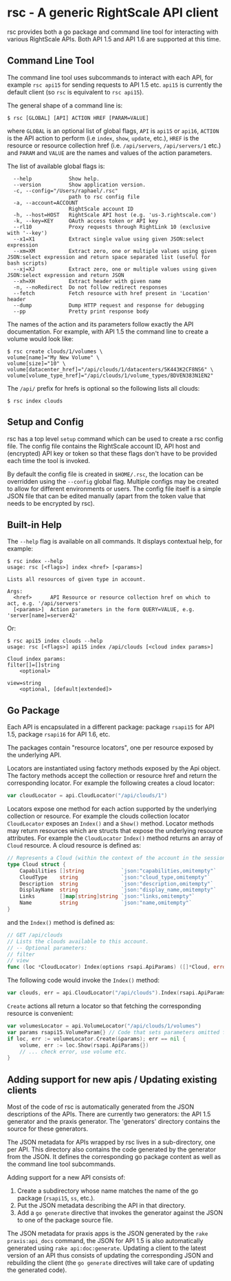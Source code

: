 rsc - A generic RightScale API client
==========================================
rsc provides both a go package and command line tool for interacting with various RightScale APIs. 
Both API 1.5 and API 1.6 are supported at this time.

Command Line Tool
-----------------
The command line tool uses subcommands to interact with each API, for example `rsc api15`
for sending requests to API 1.5 etc. `api15` is currently the default client (so `rsc` is
equivalent to `rsc api15`).

The general shape of a command line is:

```
$ rsc [GLOBAL] [API] ACTION HREF [PARAM=VALUE]
```
where `GLOBAL` is an optional list of global flags, `API` is `api15` or `api16`, `ACTION` is the 
API action to perform (i.e `index`, `show`, `update`, etc.), `HREF` is the resource or resource
collection href (i.e. `/api/servers`, `/api/servers/1` etc.) and `PARAM` and `VALUE` are the names
and values of the action parameters.

The list of available global flags is:
```
  --help            Show help.
  --version         Show application version.
  -c, --config="/Users/raphael/.rsc"
                    path to rsc config file
  -a, --account=ACCOUNT
                    RightScale account ID
  -h, --host=HOST   RightScale API host (e.g. 'us-3.rightscale.com')
  -k, --key=KEY     OAuth access token or API key
  --rl10            Proxy requests through RightLink 10 (exclusive with '--key')
  --x1=X1           Extract single value using given JSON:select expression
  --xm=XM           Extract zero, one or multiple values using given JSON:select expression and return space separated list (useful for bash scripts)
  --xj=XJ           Extract zero, one or multiple values using given JSON:select expression and return JSON
  --xh=XH           Extract header with given name
  -n, --noRedirect  Do not follow redirect responses
  --fetch           Fetch resource with href present in 'Location' header
  --dump            Dump HTTP request and response for debugging
  --pp              Pretty print response body
```

The names of the action and its parameters follow exactly the API documentation. For example, with
API 1.5 the command line to create a volume would look like:
```
$ rsc create clouds/1/volumes \
volume[name]="My New Volume" \
volume[size]="10" \
volume[datacenter_href]="/api/clouds/1/datacenters/5K443K2CF8NS6" \
volume[volume_type_href]="/api/clouds/1/volume_types/BDVEN383N1EN2"
```
The `/api/` prefix for hrefs is optional so the following lists all clouds:
```
$ rsc index clouds
```

Setup and Config
----------------
rsc has a top level `setup` command which can be used to create a rsc config file. The config file
contains the RightScale account ID, API host and (encrypted) API key or token so that these flags 
don't have to be provided each time the tool is invoked.

By default the config file is created in `$HOME/.rsc`, the location can be overridden using the
`--config` global flag. Multiple configs may be created to allow for different environments or
users. The config file itself is a simple JSON file that can be edited manually (apart from the
token value that needs to be encrypted by rsc).

Built-in Help
-------------
The `--help` flag is available on all commands. It displays contextual help, for example:
```
$ rsc index --help
usage: rsc [<flags>] index <href> [<params>]

Lists all resources of given type in account.

Args:
  <href>      API Resource or resource collection href on which to act, e.g. '/api/servers'
  [<params>]  Action parameters in the form QUERY=VALUE, e.g. 'server[name]=server42'
```
Or:
```
$ rsc api15 index clouds --help
usage: rsc [<flags>] api15 index /api/clouds [<cloud index params>]

Cloud index params:
filter[]=[]string
    <optional>

view=string
    <optional, [default|extended]>
```

Go Package
----------
Each API is encapsulated in a different package: package `rsapi15` for API 1.5, package `rsapi16`
for API 1.6, etc.

The packages contain "resource locators", one per resource exposed by the underlying API.

Locators are instantiated using factory methods exposed by the Api object. The factory methods
accept the collection or resource href and return the corresponding locator. For example the
following creates a cloud locator:
```go
var cloudLocator = api.CloudLocator("/api/clouds/1")
```
Locators expose one method for each action supported by the underlying collection or resource. For
example the clouds collection locator `CloudLocator` exposes an `Index()` and a `Show()` method.
Locator methods may return resources which are structs that expose the underlying resource 
attributes. For example the `CloudLocator` `Index()` method returns an array of `Cloud` resource.
A cloud resource is defined as:
```go
// Represents a Cloud (within the context of the account in the session).
type Cloud struct {
	Capabilities []string            `json:"capabilities,omitempty"`
	CloudType    string              `json:"cloud_type,omitempty"`
	Description  string              `json:"description,omitempty"`
	DisplayName  string              `json:"display_name,omitempty"`
	Links        []map[string]string `json:"links,omitempty"`
	Name         string              `json:"name,omitempty"`
}
```
and the `Index()` method is defined as:
```go
// GET /api/clouds
// Lists the clouds available to this account.
// -- Optional parameters:
// filter
// view
func (loc *CloudLocator) Index(options rsapi.ApiParams) ([]*Cloud, error)
```
The following code would invoke the `Index()` method:
```go
var clouds, err = api.CloudLocator("/api/clouds").Index(rsapi.ApiParams{})
```
`Create` actions all return a locator so that fetching the corresponding resource is convenient:
```go
var volumesLocator = api.VolumeLocator("/api/clouds/1/volumes")
var params rsapi15.VolumeParam{} // Code that sets parameters omitted for brevity
if loc, err := volumeLocator.Create(&params); err == nil {
	volume, err := loc.Show(rsapi.ApiParams{})
	// ... check error, use volume etc.
}
```

Adding support for new apis / Updating existing clients
-------------------------------------------------------
Most of the code of rsc is automatically generated from the JSON descriptions of the APIs.
There are currently two generators: the API 1.5 generator and the praxis generator. The 'generators'
directory contains the source for these generators.

The JSON metadata for APIs wrapped by rsc lives in a sub-directory, one per API. This directory
also contains the code generated by the generator from the JSON. It defines the corresponding go
package content as well as the command line tool subcommands.

Adding support for a new API consists of:
  1. Create a subdirectory whose name matches the name of the go package (`rsapi15`, `ss`, etc.).
  2. Put the JSON metadata describing the API in that directory.
  3. Add a `go generate` directive that invokes the generator against the JSON to one of the package
     source file.

The JSON metadata for praxis apps is the JSON generated by the `rake praxis:api_docs` command, the
JSON for API 1.5 is also automatically generated using `rake api:doc:generate`. Updating a client
to the latest version of an API thus consists of updating the corresponding JSON and rebuilding the
client (the `go generate` directives will take care of updating the generated code).

